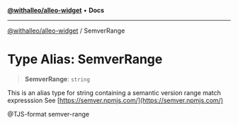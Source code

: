 [**@withalleo/alleo-widget**](../README.md) • **Docs**

***

[@withalleo/alleo-widget](../globals.md) / SemverRange

# Type Alias: SemverRange

> **SemverRange**: `string`

This is an alias type for string containing
a semantic version range match expresssion
See [https://semver.npmjs.com/](https://semver.npmjs.com/)

@TJS-format semver-range
